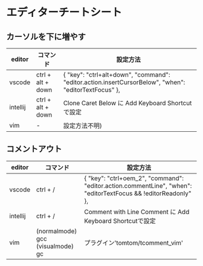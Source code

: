 # エディターチートシート

## カーソルを下に増やす
  |  editor  |     コマンド      |                                               設定方法                                               |
  | -------- | ----------------- | ---------------------------------------------------------------------------------------------------- |
  | vscode   | ctrl + alt + down | { "key": "ctrl+alt+down", "command": "editor.action.insertCursorBelow", "when": "editorTextFocus" }, |
  | intellij | ctrl + alt + down | Clone Caret Below に Add Keyboard Shortcutで設定                                                     |
  | vim      | -                 | 設定方法不明)                                                                                        |

## コメントアウト
  |  editor  |               コマンド                |                                                    設定方法                                                    |
  | -------- | ------------------------------------- | -------------------------------------------------------------------------------------------------------------- |
  | vscode   | ctrl + /                              | { "key": "ctrl+oem_2", "command": "editor.action.commentLine", "when": "editorTextFocus && !editorReadonly" }, |
  | intellij | ctrl + /                              | Comment with Line Comment に Add Keyboard Shortcutで設定                                                       |
  | vim      | (normalmode) gcc <br> (visualmode) gc | プラグイン'tomtom/tcomment_vim'                                                                                |

